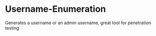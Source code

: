 # Username-Enumeration
Generates a username or an admin username, great tool for penetration testing

